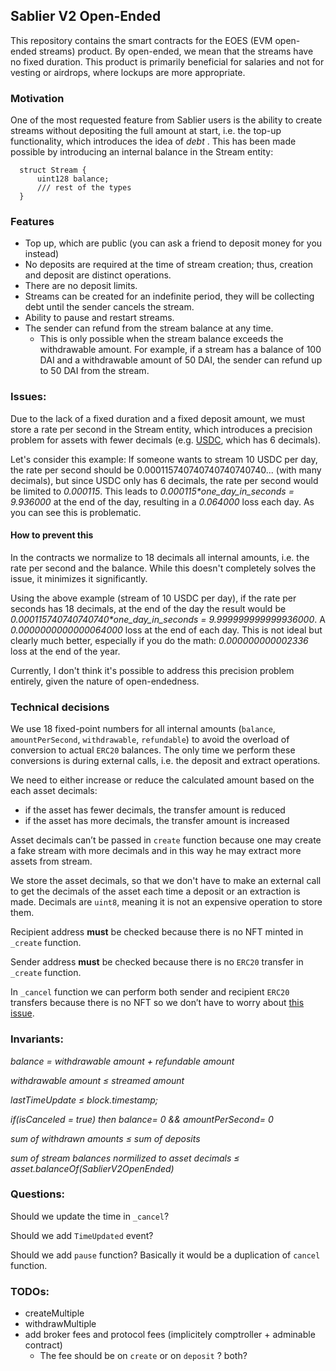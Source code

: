 ## Sablier V2 Open-Ended

This repository contains the smart contracts for the EOES (EVM open-ended streams) product. By open-ended, we mean that
the streams have no fixed duration. This product is primarily beneficial for salaries and not for vesting or airdrops,
where lockups are more appropriate.

### Motivation

One of the most requested feature from Sablier users is the ability to create streams without depositing the full amount
at start, i.e. the top-up functionality, which introduces the idea of _debt_ . This has been made possible by
introducing an internal balance in the Stream entity:

```solidity
  struct Stream {
      uint128 balance;
      /// rest of the types
  }
```

### Features

- Top up, which are public (you can ask a friend to deposit money for you instead)
- No deposits are required at the time of stream creation; thus, creation and deposit are distinct operations.
- There are no deposit limits.
- Streams can be created for an indefinite period, they will be collecting debt until the sender cancels the stream.
- Ability to pause and restart streams.
- The sender can refund from the stream balance at any time.
  - This is only possible when the stream balance exceeds the withdrawable amount. For example, if a stream has a
    balance of 100 DAI and a withdrawable amount of 50 DAI, the sender can refund up to 50 DAI from the stream.

### Issues:

Due to the lack of a fixed duration and a fixed deposit amount, we must store a rate per second in the Stream entity,
which introduces a precision problem for assets with fewer decimals (e.g.
[USDC](https://etherscan.io/token/0xa0b86991c6218b36c1d19d4a2e9eb0ce3606eb48s), which has 6 decimals).

Let's consider this example: If someone wants to stream 10 USDC per day, the rate per second should be
0.000115740740740740740740... (with many decimals), but since USDC only has 6 decimals, the rate per second would be
limited to _0.000115_. This leads to _0.000115\*one_day_in_seconds = 9.936000_ at the end of the day, resulting in a
_0.064000_ loss each day. As you can see this is problematic.

#### How to prevent this

In the contracts we normalize to 18 decimals all internal amounts, i.e. the rate per second and the balance. While this
doesn't completely solves the issue, it minimizes it significantly.

Using the above example (stream of 10 USDC per day), if the rate per seconds has 18 decimals, at the end of the day the
result would be _0.000115740740740740\*one_day_in_seconds = 9.999999999999936000_. A _0.0000000000000064000_ loss at the
end of each day. This is not ideal but clearly much better, especially if you do the math: _0.000000000002336_ loss at
the end of the year.

Currently, I don't think it's possible to address this precision problem entirely, given the nature of open-endedness.

### Technical decisions

We use 18 fixed-point numbers for all internal amounts (`balance`, `amountPerSecond`, `withdrawable`, `refundable`) to
avoid the overload of conversion to actual `ERC20` balances. The only time we perform these conversions is during
external calls, i.e. the deposit and extract operations.

We need to either increase or reduce the calculated amount based on the each asset decimals:

- if the asset has fewer decimals, the transfer amount is reduced
- if the asset has more decimals, the transfer amount is increased

Asset decimals can’t be passed in `create` function because one may create a fake stream with more decimals and in this
way he may extract more assets from stream.

We store the asset decimals, so that we don't have to make an external call to get the decimals of the asset each time a
deposit or an extraction is made. Decimals are `uint8`, meaning it is not an expensive operation to store them.

Recipient address **must** be checked because there is no NFT minted in `_create` function.

Sender address **must** be checked because there is no `ERC20` transfer in `_create` function.

In `_cancel` function we can perform both sender and recipient `ERC20` transfers because there is no NFT so we don’t
have to worry about [this issue](https://github.com/cantinasec/review-sablier/issues/11).

### Invariants:

_balance = withdrawable amount + refundable amount_

_withdrawable amount ≤ streamed amount_

_lastTimeUpdate ≤ block.timestamp;_

_if(isCanceled = true) then balance= 0 && amountPerSecond= 0_

_sum of withdrawn amounts ≤ sum of deposits_

_sum of stream balances normilized to asset decimals ≤ asset.balanceOf(SablierV2OpenEnded)_

### Questions:

Should we update the time in `_cancel`?

Should we add `TimeUpdated` event?

Should we add `pause` function? Basically it would be a duplication of `cancel` function.

### TODOs:

- createMultiple
- withdrawMultiple
- add broker fees and protocol fees (implicitely comptroller + adminable contract)
  - The fee should be on `create` or on `deposit` ? both?
